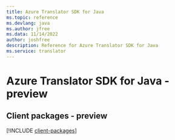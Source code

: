 ```yaml
---
title: Azure Translator SDK for Java
ms.topic: reference
ms.devlang: java
ms.author: jfree
ms.data: 11/14/2022
author: joshfree
description: Reference for Azure Translator SDK for Java
ms.service: translator
---
```

# Azure Translator SDK for Java - preview

## Client packages - preview
[!INCLUDE [client-packages](translator-client-index.md)]